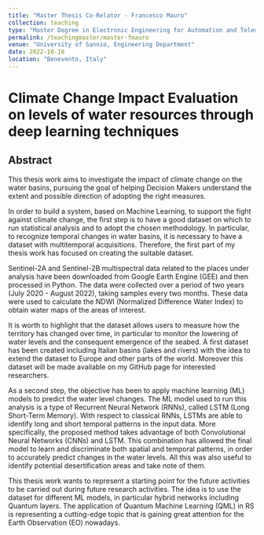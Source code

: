 ```yaml
---
title: "Master Thesis Co-Relator - Francesco Mauro"
collection: teaching
type: "Master Degree in Electronic Engineering for Automation and Telecommunications"
permalink: /teachingmaster/master-fmauro
venue: "University of Sannio, Engineering Department"
date: 2022-10-18
location: "Benevento, Italy"
---
```


# Climate Change Impact Evaluation on levels of water resources through deep learning techniques

## Abstract
This thesis work aims to investigate the impact of climate change on the water basins, pursuing the goal of helping Decision Makers understand the extent and possible direction of adopting the right measures.

In order to build a system, based on Machine Learning, to support the fight against climate change, the first step is to have a good dataset on which to run statistical analysis and to adopt the chosen methodology. In particular, to recognize temporal changes in water basins, it is necessary to have a dataset with multitemporal acquisitions. Therefore, the first part of my thesis work has focused on creating the suitable dataset. 

Sentinel-2A and Sentinel-2B multispectral data related to the places under analysis have been downloaded from Google Earth Engine (GEE) and then processed in Python. The data were collected over a period of two years (July 2020 - August 2022), taking samples every two months. These data were used to calculate the NDWI (Normalized Difference Water Index) to obtain water maps of the areas of interest. 

It is worth to highlight that the dataset allows users to measure how the territory has changed over time, in particular to monitor the lowering of water levels and the consequent emergence of the seabed.  A first  dataset has been created  including  Italian basins (lakes and rivers) with the idea to  extend the dataset to Europe and other parts of the world. Moreover this dataset will be made available on my GitHub page for interested researchers.

As a second step, the objective has been to apply machine learning (ML) models to predict the water level changes. The ML model used to run this analysis is a type of Recurrent Neural Network (RNNs), called LSTM (Long Short-Term Memory). With respect to classical RNNs, LSTMs are able to identify long and short temporal patterns in the input data. More specifically,  the proposed method takes advantage of both Convolutional Neural Networks (CNNs) and LSTM. This combination has allowed the final model to learn and discriminate both spatial and temporal patterns, in order to accurately predict changes in the water levels. All this was also useful to identify potential  desertification areas and take note of them.

This thesis work wants to represent a starting point for the future activities to be carried out during future research activities. The idea is to use the dataset for different ML models, in particular hybrid networks including Quantum layers. The application of Quantum Machine Learning (QML) in RS is representing a cutting-edge topic that is gaining great attention for the Earth Observation (EO)  nowadays.
